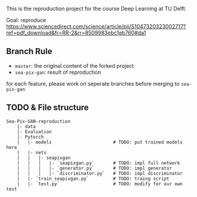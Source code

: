This is the reproduction project for the course Deep Learning at TU Delft.

Goal: reproduce https://www.sciencedirect.com/science/article/pii/S1047320323002717?ref=pdf_download&fr=RR-2&rr=8509983ebc1eb760#da1

## Branch Rule

- `master`: the original content of the forked project
- `sea-pix-gan`: result of reproduction

for each feature, please work on seperate branches before merging to `sea-pix-gan`

## TODO & File structure

```
Sea-Pix-GAN-reproduction
    |- data
    |- Evaluation
    |- Pytorch
    |   |- models                       # TODO: put trained models here
    |   |- nets
    |   |   |- seapixgan
    |   |   |   |- `seapixgan.py`       # TODO: impl full network
    |   |   |   |- `generator.py`       # TODO: impl generator
    |   |   |   |- `discriminator.py`   # TODO: impl discriminator
    |   |- `train_seapixgan.py`         # TODO: traing script
    |   |- `test.py`                    # TODO: modify for our own test
```